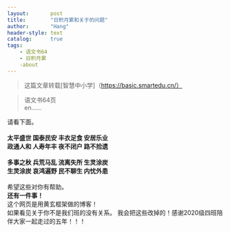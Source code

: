 ```yaml
---
layout:       post
title:        "日积月累和关于的问题"
author:       "Hang"
header-style: text
catalog:      true
tags:
    - 语文书64
    - 日积月累
    -about
---
```


> 这篇文章转载[智慧中小学]（https://basic.smartedu.cn/）


<div>
    <blockquote>语文书64页
        <br>
        en……</blockquote>请看下面。
    <br>
    <br><b>太平盛世   国泰民安   丰衣足食   安居乐业 </b>
    <br><b>政通人和   人寿年丰   夜不闭户   路不拾遗 </b>
    <br>
    <br><b>多事之秋   兵荒马乱   流离失所   生灵涂炭 </b>
    <br><b>生灵涂炭   哀鸿遍野   民不聊生   内忧外患</b>
    <br>
    <br>希望这些对你有帮助。
    <br><b>还有一件事！</b>
    <br>这个网页是用黄玄框架做的博客！
    <br>如果看见关于你不是我们班的没有关系。
    <dr>我会把这些改掉的！感谢2020级四班陪伴大家一起走过的五年！！！
    <dr>
    <dr>
</div>
